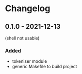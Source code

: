# Changelog

## 0.1.0 - 2021-12-13

(shell not usable)

### Added

- tokeniser module
- generic Makefile to build project
